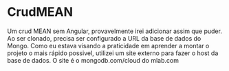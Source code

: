 # CrudMEAN
Um crud MEAN sem Angular, provavelmente irei adicionar assim que puder.
Ao ser clonado, precisa ser configurado a URL da base de dados do Mongo. Como eu estava visando a praticidade em aprender a montar o projeto o mais rápido possivel, utilizei um site externo para fazer o host da base de dados.
O site é o mongodb.com/cloud do mlab.com
